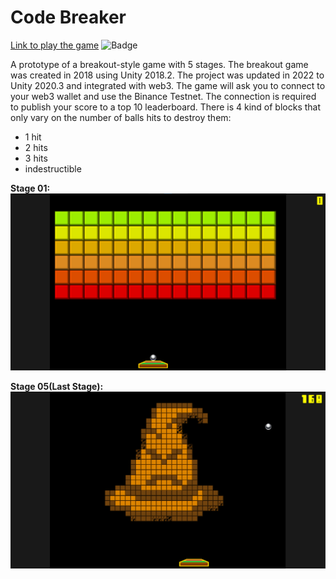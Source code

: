 # Code Breaker
[Link to play the game](https://play.unity.com/mg/other/builds-yp-5) ![Badge](https://img.shields.io/badge/status-Offline-red)


A prototype of a breakout-style game with 5 stages. The breakout game was created in 2018 using Unity 2018.2. The project was updated in 2022 to Unity 2020.3 and integrated with web3. The game will ask you to connect to your web3 wallet and use the Binance Testnet. The connection is required to publish your score to a top 10 leaderboard. There is 4 kind of blocks that only vary on the number of balls hits to destroy them:
- 1 hit 
- 2 hits
- 3 hits
- indestructible


**Stage 01:** ![stage01](Imagens/Fase_01.png)

**Stage 05(Last Stage):** ![stage05](Imagens/Fase_05.png)

